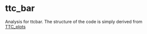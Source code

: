 # ttc_bar
Analysis for ttcbar.
The structure of the code is simply derived from [TTC_plots](https://github.com/menglu21/TTC_plots.git)
